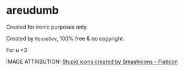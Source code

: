 # areudumb

Created for ironic purposes only.

Created by ``RossoDev``, 100% free & no copyright.

For u <3


IMAGE ATTRIBUTION: <a href="https://www.flaticon.com/free-icons/stupid" title="stupid icons">Stupid icons created by Smashicons - Flaticon</a>
